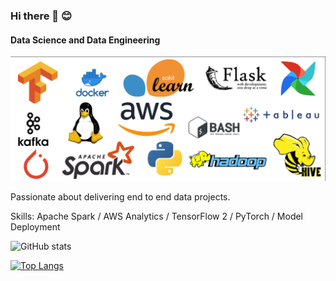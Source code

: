 ### Hi there 👋 😊 
#### Data Science and Data Engineering
![Data Science and Data Engineering](https://github.com/deepaksinghea/deepaksinghea/blob/main/Skills.png)

Passionate about delivering end to end data projects.  

Skills: Apache Spark / AWS Analytics / TensorFlow 2 / PyTorch / Model Deployment

![GitHub stats](https://github-readme-stats.vercel.app/api?username=deepaksinghea&show_icons=true&theme=gotham&hide=prs,issues,contribs)  

[![Top Langs](https://github-readme-stats.vercel.app/api/top-langs/?username=deepaksinghea&layout=compact)](https://github.com/anuraghazra/github-readme-stats)
